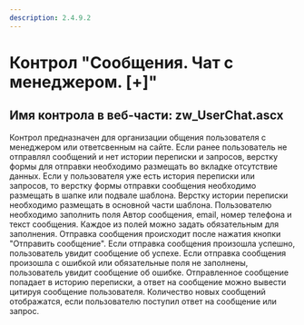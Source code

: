 ```yaml
---
description: 2.4.9.2
---
```


# Контрол "Сообщения. Чат с менеджером. \[+\]"

## Имя контрола в веб-части: zw\_UserChat.ascx

Контрол предназначен для организации общения пользователя с менеджером или ответсвенным на сайте. Если ранее пользователь не отправлял сообщений и нет истории переписки и запросов, верстку формы для отправки необходимо размещать во вкладке отсутствие данных. Если у пользователя уже есть история переписки или запросов, то верстку формы отправки сообщения необходимо размещать в шапке или подвале шаблона. Верстку истории переписки необходимо размещать в основной части шаблона. Пользователю необходимо заполнить поля Автор сообщения, email, номер телефона и текст сообщения. Каждое из полей можно задать обязательным для заполнения. Отправка сообщения происходит после нажатия кнопки "Отправить сообщение". Если отправка сообщения произошла успешно, пользователь увидит сообщение об успехе. Если отправка сообщения произошла с ошибкой или обязательные поля не заполнены, пользователь увидит сообщение об ошибке. Отправленное сообщение попадает в историю переписки, а ответ на сообщение можно вывести цитируя сообщение пользователя. Количество новых сообщений отображатся, если пользователю поступил ответ на сообщение или запрос.

